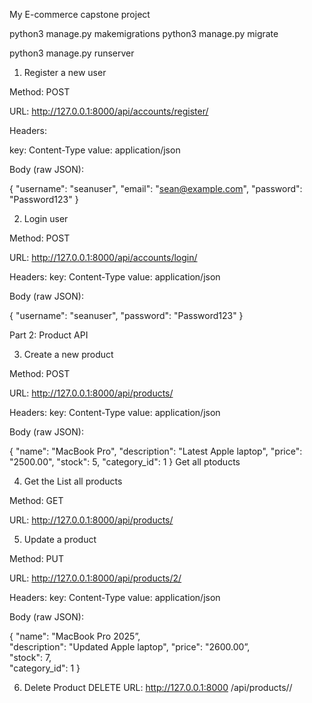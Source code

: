 My E-commerce capstone project


 python3 manage.py makemigrations
python3 manage.py migrate

python3 manage.py runserver

1. Register a new user

Method: POST

URL: http://127.0.0.1:8000/api/accounts/register/

Headers:

key: Content-Type 
value: application/json

Body (raw JSON):

{
  "username": "seanuser",
  "email": "sean@example.com",
  "password": "Password123"
}



2. Login user

Method: POST

URL: http://127.0.0.1:8000/api/accounts/login/

Headers:
key: Content-Type 
value: application/json

Body (raw JSON):

{
  "username": "seanuser",
  "password": "Password123"
}

  
Part 2: Product API

3. Create a new product

Method: POST

URL: http://127.0.0.1:8000/api/products/

Headers:
key: Content-Type 
value: application/json

Body (raw JSON):

{
"name": "MacBook Pro",
  "description": "Latest Apple laptop",
  "price": "2500.00",
  "stock": 5,
  "category_id": 1
}
Get all ptoducts 

4. Get the List all products

Method: GET

URL: http://127.0.0.1:8000/api/products/



5. Update a product

Method: PUT

URL: http://127.0.0.1:8000/api/products/2/

Headers:
key: Content-Type 
value: application/json

Body (raw JSON):

 {
  "name": "MacBook Pro 2025”,       
  "description": "Updated Apple laptop",
  "price": "2600.00”,                           
  "stock": 7,                                     
  "category_id": 1
}


6. Delete Product
DELETE
URL: http://127.0.0.1:8000
/api/products/<id>/
